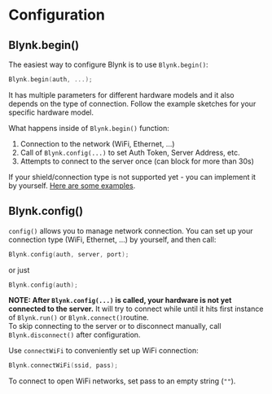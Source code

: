 # Configuration

## Blynk.begin()

The easiest way to configure Blynk is to use `Blynk.begin()`:

```cpp
Blynk.begin(auth, ...);
```

It has multiple parameters for different hardware models and it also depends on the type of connection. Follow the example sketches for your specific hardware model.

What happens inside of `Blynk.begin()` function:

1. Connection to the network (WiFi, Ethernet, ...)
2. Call of `Blynk.config(...)` to set Auth Token, Server Address, etc.
3. Attempts to connect to the server once (can block for more than 30s)

If your shield/connection type is not supported yet - you can implement it by yourself. [Here are some examples](https://github.com/blynkkk/blynk-library/tree/master/examples).

## Blynk.config()

`config()` allows you to manage network connection. You can set up your connection type (WiFi, Ethernet, ...) by yourself, and then call:

```cpp
Blynk.config(auth, server, port);
```

or just

```cpp
Blynk.config(auth);
```

**NOTE: After `Blynk.config(...)` is called, your hardware is not yet connected to the server.** It will try to connect while until it hits first instance of `Blynk.run()` or `Blynk.connect()`routine.\
To skip connecting to the server or to disconnect manually, call `Blynk.disconnect()` after configuration.

Use `connectWiFi` to conveniently set up WiFi connection:

```cpp
Blynk.connectWiFi(ssid, pass);
```

To connect to open WiFi networks, set pass to an empty string (`""`).

